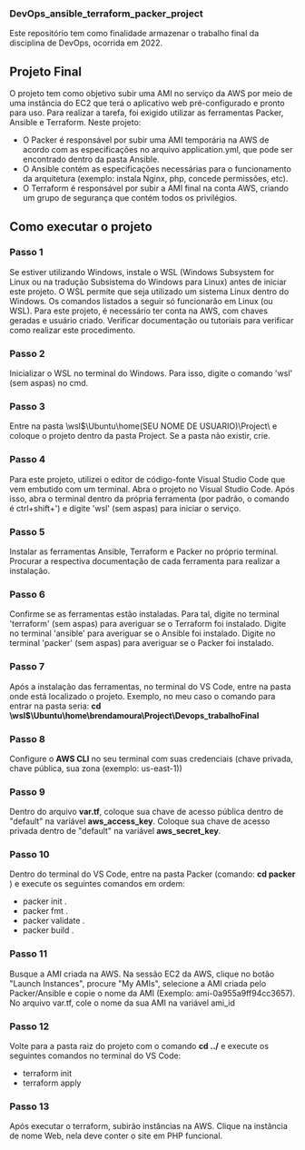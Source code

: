 ### DevOps_ansible_terraform_packer_project
Este repositório tem como finalidade armazenar o trabalho final da disciplina de DevOps, ocorrida em 2022.

## Projeto Final
O projeto tem como objetivo subir uma AMI no serviço da AWS por meio de uma instância do EC2 que terá o aplicativo web pré-configurado
e pronto para uso. Para realizar a tarefa, foi exigido utilizar as ferramentas Packer, Ansible e Terraform. Neste projeto:
* O Packer é responsável por subir uma AMI temporária na AWS de acordo com as especificações no arquivo application.yml, que pode 
ser encontrado dentro da pasta Ansible. 
* O Ansible contém as especificações necessárias para o funcionamento da arquitetura (exemplo: instala Nginx, php, concede permissões,
etc). 
* O Terraform é responsável por subir a AMI final na conta AWS, criando um grupo de segurança que contém todos os privilégios.

## Como executar o projeto

### Passo 1
Se estiver utilizando Windows, instale o WSL (Windows Subsystem for Linux ou na tradução Subsistema do Windows para Linux) antes de
iniciar este projeto. O WSL permite que seja utilizado um sistema Linux dentro do Windows. Os comandos listados a seguir só funcionarão 
em Linux (ou WSL). Para este projeto, é necessário ter conta na AWS, com chaves geradas e usuário criado. Verificar documentação ou
tutoriais para verificar como realizar este procedimento.

### Passo 2
Inicializar o WSL no terminal do Windows. Para isso, digite o comando 'wsl' (sem aspas) no cmd.

### Passo 3
Entre na pasta \\wsl$\Ubuntu\home\(SEU NOME DE USUARIO)\Project\ e coloque o projeto dentro da pasta Project. Se a pasta não existir, crie.

### Passo 4
Para este projeto, utilizei o editor de código-fonte Visual Studio Code que vem embutido com um terminal. Abra o projeto no Visual 
Studio Code. Após isso, abra o terminal dentro da própria ferramenta (por padrão, o comando é ctrl+shift+') e digite 'wsl' (sem aspas)
para iniciar o serviço.

### Passo 5
Instalar as ferramentas Ansible, Terraform e Packer no próprio terminal. Procurar a respectiva documentação de cada ferramenta para
realizar a instalação.

### Passo 6
Confirme se as ferramentas estão instaladas. Para tal, digite no terminal 'terraform' (sem aspas) para averiguar se o Terraform foi 
instalado. Digite no terminal 'ansible' para averiguar se o Ansible foi instalado. Digite no terminal 'packer' (sem aspas) para 
averiguar se o Packer foi instalado.

### Passo 7
Após a instalação das ferramentas, no terminal do VS Code, entre na pasta onde está localizado o projeto. Exemplo, no meu caso o comando 
para entrar na pasta seria:
**cd \\wsl$\Ubuntu\home\brendamoura\Project\Devops_trabalhoFinal** 

### Passo 8
Configure o **AWS CLI** no seu terminal com suas credenciais (chave privada, chave pública, sua zona (exemplo: us-east-1))

### Passo 9
Dentro do arquivo **var.tf**, coloque sua chave de acesso pública dentro de "default" na variável **aws_access_key**. Coloque sua chave de
acesso privada dentro de "default" na variável **aws_secret_key**.

### Passo 10
Dentro do terminal do VS Code, entre na pasta Packer (comando: **cd packer** ) e execute os seguintes comandos em ordem:
* packer init .
* packer fmt .
* packer validate .
* packer build .

### Passo 11
Busque a AMI criada na AWS. Na sessão EC2 da AWS, clique no botão "Launch Instances", procure "My AMIs", selecione a AMI criada pelo 
Packer/Ansible e copie o nome da AMI (Exemplo: ami-0a955a9ff94cc3657). No arquivo var.tf, cole o nome da sua AMI na variável ami_id

### Passo 12
Volte para a pasta raiz do projeto com o comando **cd ../** e execute os seguintes comandos no terminal do VS Code:
* terraform init
* terraform apply

### Passo 13
Após executar o terraform, subirão instâncias na AWS. Clique na instância de nome Web, nela deve conter o site em PHP funcional.


